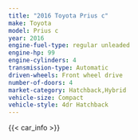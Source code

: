 ```yaml
---
title: "2016 Toyota Prius c"
make: Toyota
model: Prius c
year: 2016
engine-fuel-type: regular unleaded
engine-hp: 99
engine-cylinders: 4
transmission-type: Automatic
driven-wheels: Front wheel drive
number-of-doors: 4
market-category: Hatchback,Hybrid
vehicle-size: Compact
vehicle-style: 4dr Hatchback
---
```


{{< car_info >}}

